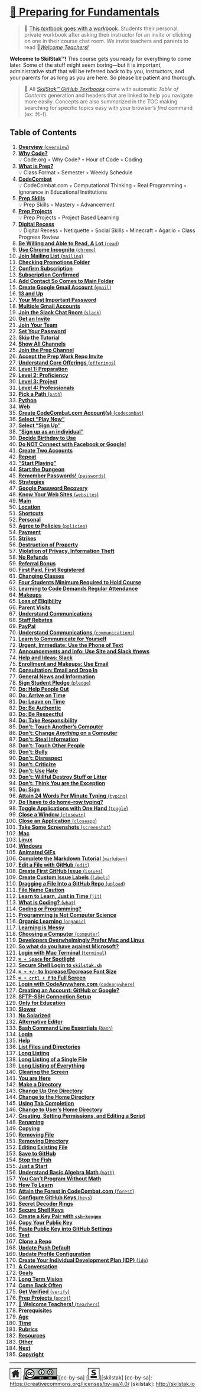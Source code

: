 # [📖 Preparing for Fundamentals][work]
[work]: http://github.com/skilstak/prep-work/blob/gh-pages/README.md

>  💬 [This *text*book goes with a *work*book][work]. Students
>  their personal, private workbook after asking their instructor
>  for an invite or clicking on one in their course chat room.
>  We invite teachers and parents to read 
>  🍎[*Welcome Teachers!*](/teachers/README.md)

[t]: https://blog.skilstak.io/github-as-text-book-and-work-book-828ffada9542#.hz2t38o93

**Welcome to SkilStak™!** This course gets you ready for everything
to come later. Some of the stuff might seem boring—but it is
important, administrative stuff that will be referred back to by
you, instructors, and your parents for as long as you are here. So
please be patient and thorough.

> 📖 All [*SkilStak™ GitHub Textbooks*][t] come with automatic *Table of
> Contents* generation and headers that are linked to help you navigate
> more easily. Concepts are also summarized in the TOC making searching
> for specific topics easy with your browser’s *find* command (ex: ⌘-f).

## Table of Contents

1. [**Overview** (`overview`)](overview/README.md)
  1. [**Why Code?**](overview/README.md#why-code)
      <br>💡 Code.org ◦ Why Code? ◦ Hour of Code ◦ Coding
  2. [**What is Prep?**](overview/README.md#what-is-prep)
      <br>💡 Class Format ◦ Semester ◦ Weekly Schedule
  3. [**CodeCombat**](overview/README.md#codecombat)
      <br>💡 CodeCombat.com ◦ Computational Thinking ◦ Real Programming ◦ Ignorance in Educational Institutions
  4. [**Prep Skills**](overview/README.md#prep-skills)
      <br>💡 Prep Skills ◦ Mastery ◦ Advancement
  5. [**Prep Projects**](overview/README.md#prep-projects)
      <br>💡 Prep Projects ◦ Project Based Learning
  6. [**Digital Recess**](overview/README.md#digital-recess)
      <br>💡 Digital Recess ◦ Netiquette ◦ Social Skills ◦ Minecraft ◦ Agar.io ◦ Class Progress Review
2. [**Be Willing and Able to Read, A Lot** (`read`)](read/README.md)
3. [**Use Chrome Incognito** (`chrome`)](chrome/README.md)
4. [**Join Mailing List** (`mailing`)](mailing/README.md)
  1. [**Checking Promotions Folder**](mailing/README.md#checking-promotions-folder)
  2. [**Confirm Subscription**](mailing/README.md#confirm-subscription)
  3. [**Subscription Confirmed**](mailing/README.md#subscription-confirmed)
  4. [**Add Contact So Comes to Main Folder**](mailing/README.md#add-contact-so-comes-to-main-folder)
5. [**Create Google Gmail Account** (`gmail`)](gmail/README.md)
  1. [**13 and Up**](gmail/README.md#13-and-up)
  2. [**Your Most Important Password**](gmail/README.md#your-most-important-password)
  3. [**Multiple Gmail Accounts**](gmail/README.md#multiple-gmail-accounts)
6. [**Join the Slack Chat Room** (`slack`)](slack/README.md)
  1. [**Get an Invite**](slack/README.md#get-an-invite)
  2. [**Join Your Team**](slack/README.md#join-your-team)
  3. [**Set Your Password**](slack/README.md#set-your-password)
  4. [**Skip the Tutorial**](slack/README.md#skip-the-tutorial)
  5. [**Show All Channels**](slack/README.md#show-all-channels)
  6. [**Join the Prep Channel**](slack/README.md#join-the-prep-channel)
  7. [**Accept the Prep Work Repo Invite**](slack/README.md#accept-the-prep-work-repo-invite)
7. [**Understand Core Offerings** (`offerings`)](offerings/README.md)
  1. [**Level 1: Preparation**](offerings/README.md#level-1-preparation)
  2. [**Level 2: Proficiency**](offerings/README.md#level-2-proficiency)
  3. [**Level 3: Project**](offerings/README.md#level-3-project)
  4. [**Level 4: Professionals**](offerings/README.md#level-4-professionals)
8. [**Pick a Path** (`path`)](path/README.md)
  1. [**Python**](path/README.md#python)
  2. [**Web**](path/README.md#web)
9. [**Create CodeCombat.com Account(s)** (`codecombat`)](codecombat/README.md)
  1. [**Select “Play Now”**](codecombat/README.md#select-play-now)
  2. [**Select “Sign Up”**](codecombat/README.md#select-sign-up)
  3. [**“Sign up as an individual”**](codecombat/README.md#sign-up-as-an-individual)
  4. [**Decide Birthday to Use**](codecombat/README.md#decide-birthday-to-use)
  5. [**Do NOT Connect with Facebook or Google!**](codecombat/README.md#do-not-connect-with-facebook-or-google)
  6. [**Create Two Accounts**](codecombat/README.md#create-two-accounts)
  7. [**Repeat**](codecombat/README.md#repeat)
  8. [**“Start Playing”**](codecombat/README.md#start-playing)
  9. [**Start the Dungeon**](codecombat/README.md#start-the-dungeon)
10. [**Remember Passwords!** (`passwords`)](passwords/README.md)
  1. [**Strategies**](passwords/README.md#strategies)
  2. [**Google Password Recovery**](passwords/README.md#google-password-recovery)
11. [**Know Your Web Sites** (`websites`)](websites/README.md)
  1. [**Main**](websites/README.md#main)
  2. [**Location**](websites/README.md#location)
  3. [**Shortcuts**](websites/README.md#shortcuts)
  4. [**Personal**](websites/README.md#personal)
12. [**Agree to Policies** (`policies`)](policies/README.md)
  1. [**Payment**](policies/README.md#payment)
  2. [**Strikes**](policies/README.md#strikes)
  3. [**Destruction of Property**](policies/README.md#destruction-of-property)
  4. [**Violation of Privacy, Information Theft**](policies/README.md#violation-of-privacy-information-theft)
  5. [**No Refunds**](policies/README.md#no-refunds)
  6. [**Referral Bonus**](policies/README.md#referral-bonus)
  7. [**First Paid, First Registered**](policies/README.md#first-paid-first-registered)
  8. [**Changing Classes**](policies/README.md#changing-classes)
  9. [**Four Students Minimum Required to Hold Course**](policies/README.md#four-students-minimum-required-to-hold-course)
  10. [**Learning to Code Demands Regular Attendance**](policies/README.md#learning-to-code-demands-regular-attendance)
  11. [**Makeups**](policies/README.md#makeups)
  12. [**Loss of Eligibility**](policies/README.md#loss-of-eligibility)
  13. [**Parent Visits**](policies/README.md#parent-visits)
  14. [**Understand Communications**](policies/README.md#understand-communications)
  15. [**Staff Rebates**](policies/README.md#staff-rebates)
  16. [**PayPal**](policies/README.md#paypal)
13. [**Understand Communications** (`communications`)](communications/README.md)
  1. [**Learn to Communicate for Yourself**](communications/README.md#learn-to-communicate-for-yourself)
  2. [**Urgent, Immediate: Use the Phone of Text**](communications/README.md#urgent-immediate-use-the-phone-of-text)
  3. [**Announcements and Info: Use Site and Slack #news**](communications/README.md#announcements-and-info-use-site-and-slack-news)
  4. [**Help and Ideas: Slack**](communications/README.md#help-and-ideas-slack)
  5. [**Enrollment and Makeups: Use Email**](communications/README.md#enrollment-and-makeups-use-email)
  6. [**Consultation: Email and Drop In**](communications/README.md#consultation-email-and-drop-in)
  7. [**General News and Information**](communications/README.md#general-news-and-information)
14. [**Sign Student Pledge** (`pledge`)](pledge/README.md)
  1. [**Do: Help People Out**](pledge/README.md#do-help-people-out)
  2. [**Do: Arrive on Time**](pledge/README.md#do-arrive-on-time)
  3. [**Do: Leave on Time**](pledge/README.md#do-leave-on-time)
  4. [**Do: Be Authentic**](pledge/README.md#do-be-authentic)
  5. [**Do: Be Respectful**](pledge/README.md#do-be-respectful)
  6. [**Do: Take Responsibility**](pledge/README.md#do-take-responsibility)
  7. [**Don’t: Touch Another’s Computer**](pledge/README.md#dont-touch-anothers-computer)
  8. [**Don’t: Change *Anything* on a Computer**](pledge/README.md#dont-change-anything-on-a-computer)
  9. [**Don’t: Steal Information**](pledge/README.md#dont-steal-information)
  10. [**Don’t: Touch Other People**](pledge/README.md#dont-touch-other-people)
  11. [**Don’t: Bully**](pledge/README.md#dont-bully)
  12. [**Don’t: Disrespect**](pledge/README.md#dont-disrespect)
  13. [**Don’t: Criticize**](pledge/README.md#dont-criticize)
  14. [**Don’t: Use Hate**](pledge/README.md#dont-use-hate)
  15. [**Don’t: Willful Destroy Stuff or Litter**](pledge/README.md#dont-willful-destroy-stuff-or-litter)
  16. [**Don’t: Think You are the Exception**](pledge/README.md#dont-think-you-are-the-exception)
  17. [**Do: Sign**](pledge/README.md#do-sign)
15. [**Attain 24 Words Per Minute Typing** (`typing`)](typing/README.md)
  1. [**Do I have to do home-row typing?**](typing/README.md#do-i-have-to-do-home-row-typing)
16. [**Toggle Applications with One Hand** (`toggle`)](toggle/README.md)
17. [**Close a Window** (`closewin`)](closewin/README.md)
18. [**Close an Application** (`closeapp`)](closeapp/README.md)
19. [**Take Some Screenshots** (`screenshot`)](screenshot/README.md)
  1. [**Mac**](screenshot/README.md#mac)
  2. [**Linux**](screenshot/README.md#linux)
  3. [**Windows**](screenshot/README.md#windows)
  4. [**Animated GIFs**](screenshot/README.md#animated-gifs)
20. [**Complete the Markdown Tutorial** (`markdown`)](markdown/README.md)
21. [**Edit a File with GitHub** (`edit`)](edit/README.md)
22. [**Create First GitHub Issue** (`issues`)](issues/README.md)
23. [**Create Custom Issue Labels** (`labels`)](labels/README.md)
24. [**Dragging a File Into a GitHub Repo** (`upload`)](upload/README.md)
  1. [**File Name Caution**](upload/README.md#file-name-caution)
25. [**Learn to Learn, Just in Time** (`jit`)](jit/README.md)
26. [**What is Coding?** (`what`)](what/README.md)
  1. [**Coding or Programming?**](what/README.md#coding-or-programming)
  2. [**Programming is Not Computer Science**](what/README.md#programming-is-not-computer-science)
27. [**Organic Learning** (`organic`)](organic/README.md)
  1. [**Learning is Messy**](organic/README.md#learning-is-messy)
28. [**Choosing a Computer** (`computer`)](computer/README.md)
  1. [**Developers Overwhelmingly Prefer Mac and Linux**](computer/README.md#developers-overwhelmingly-prefer-mac-and-linux)
  2. [**So what do you have against Microsoft?**](computer/README.md#so-what-do-you-have-against-microsoft)
29. [**Login with Mac Terminal** (`terminal`)](terminal/README.md)
  1. [**`⌘ + Space` for Spotlight**](terminal/README.md#--space-for-spotlight)
  2. [**Secure Shell Login to `skilstak.sh`**](terminal/README.md#secure-shell-login-to-skilstaksh)
  3. [**`⌘ + +/-` to Increase/Decrease Font Size**](terminal/README.md#----to-increasedecrease-font-size)
  4. [**`⌘ + crtl + f` to Full Screen**](terminal/README.md#--crtl--f-to-full-screen)
30. [**Login with CodeAnywhere.com** (`codeanywhere`)](codeanywhere/README.md)
  1. [**Creating an Account: GitHub or Google?**](codeanywhere/README.md#creating-an-account-github-or-google)
  2. [**SFTP-SSH Connection Setup**](codeanywhere/README.md#sftp-ssh-connection-setup)
  3. [**Only for Education**](codeanywhere/README.md#only-for-education)
  4. [**Slower**](codeanywhere/README.md#slower)
  5. [**No Solarized**](codeanywhere/README.md#no-solarized)
  6. [**Alternative Editor**](codeanywhere/README.md#alternative-editor)
31. [**Bash Command Line Essentials** (`bash`)](bash/README.md)
  1. [**Login**](bash/README.md#login)
  2. [**Help**](bash/README.md#help)
  3. [**List Files and Directories**](bash/README.md#list-files-and-directories)
  4. [**Long Listing**](bash/README.md#long-listing)
  5. [**Long Listing of a Single File**](bash/README.md#long-listing-of-a-single-file)
  6. [**Long Listing of Everything**](bash/README.md#long-listing-of-everything)
  7. [**Clearing the Screen**](bash/README.md#clearing-the-screen)
  8. [**You are Here**](bash/README.md#you-are-here)
  9. [**Make a Directory**](bash/README.md#make-a-directory)
  10. [**Change Up One Directory**](bash/README.md#change-up-one-directory)
  11. [**Change to the Home Directory**](bash/README.md#change-to-the-home-directory)
  12. [**Using Tab Completion**](bash/README.md#using-tab-completion)
  13. [**Change to User’s Home Directory**](bash/README.md#change-to-users-home-directory)
  14. [**Creating, Setting Permissions, and Editing a Script**](bash/README.md#creating-setting-permissions-and-editing-a-script)
  15. [**Renaming**](bash/README.md#renaming)
  16. [**Copying**](bash/README.md#copying)
  17. [**Removing File**](bash/README.md#removing-file)
  18. [**Removing Directory**](bash/README.md#removing-directory)
  19. [**Editing Existing File**](bash/README.md#editing-existing-file)
  20. [**Save to GitHub**](bash/README.md#save-to-github)
  21. [**Stop the Fish**](bash/README.md#stop-the-fish)
  22. [**Just a Start**](bash/README.md#just-a-start)
32. [**Understand Basic Algebra Math** (`math`)](math/README.md)
  1. [**You Can’t Program Without Math**](math/README.md#you-cant-program-without-math)
  2. [**How To Learn**](math/README.md#how-to-learn)
33. [**Attain the Forest in CodeCombat.com** (`forest`)](forest/README.md)
34. [**Configure GitHub Keys** (`keys`)](keys/README.md)
  1. [**Secret Decoder Rings**](keys/README.md#secret-decoder-rings)
  2. [**Secure Shell Keys**](keys/README.md#secure-shell-keys)
  3. [**Create a Key Pair with `ssh-keygen`**](keys/README.md#create-a-key-pair-with-ssh-keygen)
  4. [**Copy Your Public Key**](keys/README.md#copy-your-public-key)
  5. [**Paste Public Key into GitHub Settings**](keys/README.md#paste-public-key-into-github-settings)
  6. [**Test**](keys/README.md#test)
  7. [**Clone a Repo**](keys/README.md#clone-a-repo)
  8. [**Update Push Default**](keys/README.md#update-push-default)
  9. [**Update Profile Configuration**](keys/README.md#update-profile-configuration)
35. [**Create Your Individual Development Plan (IDP)** (`idp`)](idp/README.md)
  1. [**A Conversation**](idp/README.md#a-conversation)
  2. [**Goals**](idp/README.md#goals)
  3. [**Long Term Vision**](idp/README.md#long-term-vision)
  4. [**Come Back Often**](idp/README.md#come-back-often)
36. [**Get Verified** (`verify`)](verify/README.md)
37. [**Prep Projects** (`pproj`)](pproj/README.md)
38. [**🍎 Welcome Teachers!** (`teachers`)](teachers/README.md)
  1. [**Prerequisites**](teachers/README.md#prerequisites)
  2. [**Age**](teachers/README.md#age)
  3. [**Time**](teachers/README.md#time)
  4. [**Rubrics**](teachers/README.md#rubrics)
  5. [**Resources**](teachers/README.md#resources)
  6. [**Other**](teachers/README.md#other)
  7. [**Next**](teachers/README.md#next)
  8. [**Copyright**](teachers/README.md#copyright)

---
[![home](/assets/home-bw.png)](/README.md)
[![cc-by-sa](/assets/cc-by-sa.png)][cc-by-sa]
[![skilstak](/assets/skilstak-logo-bw.png)][skilstak]
[cc-by-sa]: https://creativecommons.org/licenses/by-sa/4.0/
[skilstak]: http://skilstak.io
